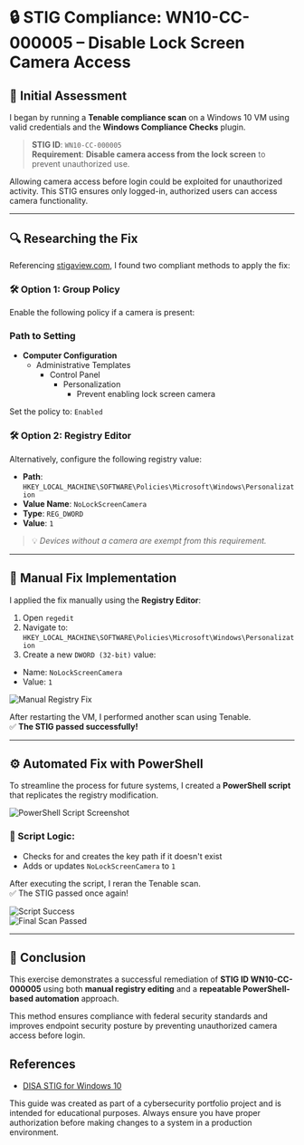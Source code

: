 # 🔒 STIG Compliance: WN10-CC-000005 – Disable Lock Screen Camera Access

## 🧪 Initial Assessment

I began by running a **Tenable compliance scan** on a Windows 10 VM using valid credentials and the **Windows Compliance Checks** plugin.

> **STIG ID**: `WN10-CC-000005`  
> **Requirement**: **Disable camera access from the lock screen** to prevent unauthorized use.

Allowing camera access before login could be exploited for unauthorized activity. This STIG ensures only logged-in, authorized users can access camera functionality.

---

## 🔍 Researching the Fix

Referencing [stigaview.com](https://stigaview.com), I found two compliant methods to apply the fix:

### 🛠️ Option 1: Group Policy

Enable the following policy if a camera is present:
### Path to Setting

- **Computer Configuration**
  - Administrative Templates
    - Control Panel
      - Personalization
        - Prevent enabling lock screen camera

Set the policy to: `Enabled`

### 🛠️ Option 2: Registry Editor

Alternatively, configure the following registry value:

- **Path**:  `HKEY_LOCAL_MACHINE\SOFTWARE\Policies\Microsoft\Windows\Personalization`
- **Value Name**: `NoLockScreenCamera`  
- **Type**: `REG_DWORD`  
- **Value**: `1`

> 💡 *Devices without a camera are exempt from this requirement.*

---

## 🧩 Manual Fix Implementation

I applied the fix manually using the **Registry Editor**:

1. Open `regedit`
2. Navigate to: `HKEY_LOCAL_MACHINE\SOFTWARE\Policies\Microsoft\Windows\Personalization`
3. Create a new `DWORD (32-bit)` value:
- Name: `NoLockScreenCamera`
- Value: `1`

![Manual Registry Fix](https://i.imgur.com/FyfYRYx.png)

After restarting the VM, I performed another scan using Tenable.  
✅ **The STIG passed successfully!**

---

## ⚙️ Automated Fix with PowerShell

To streamline the process for future systems, I created a **PowerShell script** that replicates the registry modification.

![PowerShell Script Screenshot](https://i.imgur.com/xXBqIGK.png)

### 🧠 Script Logic:
- Checks for and creates the key path if it doesn't exist
- Adds or updates `NoLockScreenCamera` to `1`

After executing the script, I reran the Tenable scan.  
✅ The STIG passed once again!

![Script Success](https://i.imgur.com/h6cqbd1.png)  
![Final Scan Passed](https://i.imgur.com/DtpwfGd.png)

---

## 🧩 Conclusion

This exercise demonstrates a successful remediation of **STIG ID WN10-CC-000005** using both **manual registry editing** and a **repeatable PowerShell-based automation** approach.

This method ensures compliance with federal security standards and improves endpoint security posture by preventing unauthorized camera access before login.

## References

- [DISA STIG for Windows 10](https://stigaview.com/products/win10/v3r3/)

This guide was created as part of a cybersecurity portfolio project and is intended for educational purposes. Always ensure you have proper authorization before making changes to a system in a production environment.
